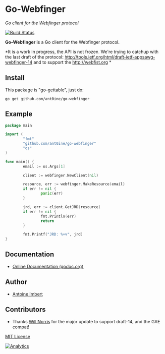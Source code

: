 
Go-Webfinger
============

*Go client for the Webfinger protocol*

[![Build Status](https://travis-ci.org/ant0ine/go-webfinger.png?branch=master)](https://travis-ci.org/ant0ine/go-webfinger)

**Go-Webfinger** is a Go client for the Webfinger protocol.

*It is a work in progress, the API is not frozen.
We're trying to catchup with the last draft of the protocol:
http://tools.ietf.org/html/draft-ietf-appsawg-webfinger-14
and to support the http://webfist.org *

Install
-------

This package is "go-gettable", just do:

    go get github.com/ant0ine/go-webfinger

Example
-------

~~~ go
package main

import (
        "fmt"
        "github.com/ant0ine/go-webfinger"
        "os"
)

func main() {
        email := os.Args[1]

        client := webfinger.NewClient(nil)

        resource, err := webfinger.MakeResource(email)
        if err != nil {
                panic(err)
        }

        jrd, err := client.GetJRD(resource)
        if err != nil {
                fmt.Println(err)
                return
        }

        fmt.Printf("JRD: %+v", jrd)
}
~~~

Documentation
-------------

- [Online Documentation (godoc.org)](http://godoc.org/github.com/ant0ine/go-webfinger)

Author
------
- [Antoine Imbert](https://github.com/ant0ine)

Contributors
------------

- Thanks [Will Norris](https://github.com/willnorris) for the major update to support draft-14, and the GAE compat!


[MIT License](https://github.com/ant0ine/go-webfinger/blob/master/LICENSE)

[![Analytics](https://ga-beacon.appspot.com/UA-309210-4/go-webfinger/readme)](https://github.com/igrigorik/ga-beacon)
